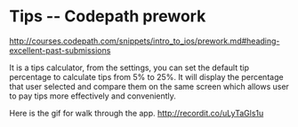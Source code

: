 # Tips -- Codepath prework

http://courses.codepath.com/snippets/intro_to_ios/prework.md#heading-excellent-past-submissions

It is a tips calculator, from the settings, you can set the default tip percentage to calculate
tips from 5% to 25%. It will display the percentage that user selected and compare them on the
same screen which allows user to pay tips more effectively and conveniently.

Here is the gif for walk through the app.
http://recordit.co/uLyTaGls1u


